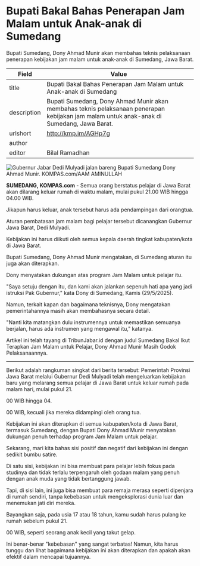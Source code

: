 # Bupati Bakal Bahas Penerapan Jam Malam untuk Anak-anak di Sumedang

Bupati Sumedang, Dony Ahmad Munir akan membahas teknis pelaksanaan penerapan kebijakan jam malam untuk anak-anak di Sumedang, Jawa Barat.

| Field       | Value                                                       |
|-------------|-------------------------------------------------------------|
| title       | Bupati Bakal Bahas Penerapan Jam Malam untuk Anak-anak di Sumedang |
| description | Bupati Sumedang, Dony Ahmad Munir akan membahas teknis pelaksanaan penerapan kebijakan jam malam untuk anak-anak di Sumedang, Jawa Barat. |
| urlshort    | http://kmp.im/AGHp7g |
| author      |  |
| editor      | Bilal Ramadhan |

![Gubernur Jabar Dedi Mulyadi jalan bareng Bupati Sumedang Dony Ahmad Munir. KOMPAS.com/AAM AMINULLAH](https://asset.kompas.com/crops/8SjwrSBUnbkJydbhVW-qhAYIWoQ=/17x11:1153x768/750x500/data/photo/2025/01/20/678e133f9c10e.jpg)

**SUMEDANG, KOMPAS.com** - Semua orang berstatus pelajar di Jawa Barat akan dilarang keluar rumah di waktu malam, mulai pukul 21.00 WIB hingga 04.00 WIB.

Jikapun harus keluar, anak tersebut harus ada pendampingan dari orangtua.

Aturan pembatasan jam malam bagi pelajar tersebut dicanangkan Gubernur Jawa Barat, Dedi Mulyadi.

Kebijakan ini harus diikuti oleh semua kepala daerah tingkat kabupaten/kota di Jawa Barat.

Bupati Sumedang, Dony Ahmad Munir mengatakan, di Sumedang aturan itu juga akan diterapkan.

Dony menyatakan dukungan atas program Jam Malam untuk pelajar itu.

\"Saya setuju dengan itu, dan kami akan jalankan sepenuh hati apa yang jadi istruksi Pak Gubernur,\" kata Dony di Sumedang, Kamis (29/5/2025).

Namun, terkait kapan dan bagaimana teknisnya, Dony mengatakan pemerintahannya masih akan membahasnya secara detail.

\"Nanti kita matangkan dulu instrumennya untuk memastikan semuanya berjalan, harus ada instrumen yang mengawal itu,\" katanya.

Artikel ini telah tayang di TribunJabar.id dengan judul Sumedang Bakal Ikut Terapkan Jam Malam untuk Pelajar, Dony Ahmad Munir Masih Godok Pelaksanaannya.

---
Berikut adalah rangkuman singkat dari berita tersebut: Pemerintah Provinsi Jawa Barat melalui Gubernur Dedi Mulyadi telah mengeluarkan kebijakan baru yang melarang semua pelajar di Jawa Barat untuk keluar rumah pada malam hari, mulai pukul 21.

00 WIB hingga 04.

00 WIB, kecuali jika mereka didampingi oleh orang tua.

 Kebijakan ini akan diterapkan di semua kabupaten/kota di Jawa Barat, termasuk Sumedang, dengan Bupati Dony Ahmad Munir menyatakan dukungan penuh terhadap program Jam Malam untuk pelajar.



Sekarang, mari kita bahas sisi positif dan negatif dari kebijakan ini dengan sedikit bumbu satire.

 Di satu sisi, kebijakan ini bisa membuat para pelajar lebih fokus pada studinya dan tidak terlalu terpengaruh oleh godaan malam yang penuh dengan anak muda yang tidak bertanggung jawab.

 Tapi, di sisi lain, ini juga bisa membuat para remaja merasa seperti dipenjara di rumah sendiri, tanpa kebebasan untuk mengeksplorasi dunia luar dan menemukan jati diri mereka.

 Bayangkan saja, pada usia 17 atau 18 tahun, kamu sudah harus pulang ke rumah sebelum pukul 21.

00 WIB, seperti seorang anak kecil yang takut gelap.

 Ini benar-benar "kebebasan" yang sangat terbatas! Namun, kita harus tunggu dan lihat bagaimana kebijakan ini akan diterapkan dan apakah akan efektif dalam mencapai tujuannya.
